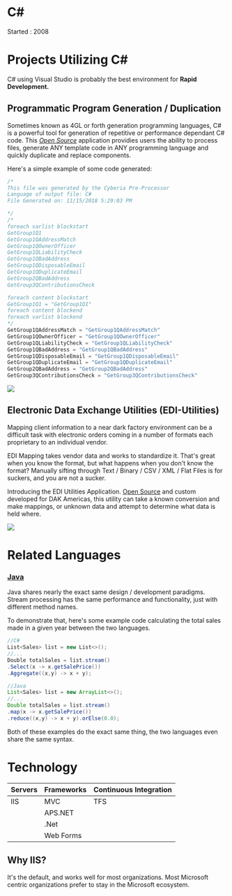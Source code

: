 # C#
Started : 2008

# Projects Utilizing C#
C# using Visual Studio is probably the best environment for **Rapid Development.**

## Programmatic Program Generation / Duplication
Sometimes known as 4GL or forth generation programming languages, C# is a powerful tool for generation of repetitive or performance dependant C# code.
This [*Open Source*](https://github.com/90301/TextReplace) application providies users the ability to process files,
 generate ANY template code in ANY programming language and quickly duplicate and replace components.
 
 Here's a simple example of some code generated:
```C#
/*
This file was generated by the Cyberia Pre-Processor
Language of output file: C#
File Generated on: 11/15/2018 5:29:03 PM

*/
/*
foreach varlist blockstart
GetGroup1Q1
GetGroup1QAddressMatch
GetGroup1QOwnerOfficer
GetGroup1QLiabilityCheck
GetGroup1QBadAddress
GetGroup1QDisposableEmail
GetGroup1QDuplicateEmail
GetGroup2QBadAddress
GetGroup3QContributionsCheck

foreach content blockstart
GetGroup1Q1 = "GetGroup1Q1"
foreach content blockend
foreach varlist blockend
*/
GetGroup1QAddressMatch = "GetGroup1QAddressMatch"
GetGroup1QOwnerOfficer = "GetGroup1QOwnerOfficer"
GetGroup1QLiabilityCheck = "GetGroup1QLiabilityCheck"
GetGroup1QBadAddress = "GetGroup1QBadAddress"
GetGroup1QDisposableEmail = "GetGroup1QDisposableEmail"
GetGroup1QDuplicateEmail = "GetGroup1QDuplicateEmail"
GetGroup2QBadAddress = "GetGroup2QBadAddress"
GetGroup3QContributionsCheck = "GetGroup3QContributionsCheck"
``` 
<img src="https://user-images.githubusercontent.com/6025683/48597100-fbaab600-e929-11e8-94ae-36148a5b90b3.png">

## Electronic Data Exchange Utilities (EDI-Utilities)
Mapping client information to a near dark factory environment can be a difficult task with electronic orders coming in a number of formats each proprietary to an individual vendor.

EDI Mapping takes vendor data and works to standardize it. That's great when you know the format, but what happens when you don't know the format? Manually sifting through Text / Binary / CSV / XML / Flat Files is for suckers, and you are not a sucker.

Introducing the EDI Utilities Application. [Open Source](https://github.com/90301/EDI-Utils) and custom developed for DAK Americas, this utility can take a known conversion and make mappings, or unknown data and attempt to determine what data is held where.

<img src="https://user-images.githubusercontent.com/6025683/48597051-c2724600-e929-11e8-9b20-f931c6a4815a.png">

# Related Languages

### [Java](https://github.com/90301/MarkdownResume/blob/master/Technologies/Java.md)
Java shares nearly the exact same design / development paradigms. Stream processing has the same performance and functionality, just with different method names.

To demonstrate that, here's some example code calculating the total sales made in a given year between the two languages.
```C#
//C#
List<Sales> list = new List<>();
//...
Double totalSales = list.stream()
.Select(x -> x.getSalePrice())
.Aggregate((x,y) -> x + y);

```

```Java
//Java
List<Sales> list = new ArrayList<>();
//...
Double totalSales = list.stream()
.map(x -> x.getSalePrice())
.reduce((x,y) -> x + y).orElse(0.0);
```

Both of these examples do the exact same thing, the two languages even share the same syntax. 

# Technology
| Servers | Frameworks  | Continuous Integration | 
|---------|------------|-----|
| IIS | MVC | TFS |
| | APS.NET | |
| | .Net | |
| | Web Forms | |

## Why IIS?
It's the default, and works well for most organizations. Most Microsoft centric organizations prefer to stay in the Microsoft ecosystem. 
